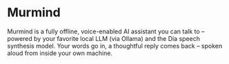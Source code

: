 # Murmind
Murmind is a fully offline, voice-enabled AI assistant you can talk to – powered by your favorite local LLM (via Ollama) and the Dia speech synthesis model. Your words go in, a thoughtful reply comes back – spoken aloud from inside your own machine.

